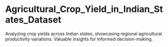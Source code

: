 # Agricultural_Crop_Yield_in_Indian_States_Dataset
Analyzing crop yields across Indian states, showcasing regional agricultural productivity variations. Valuable insights for informed decision-making.
